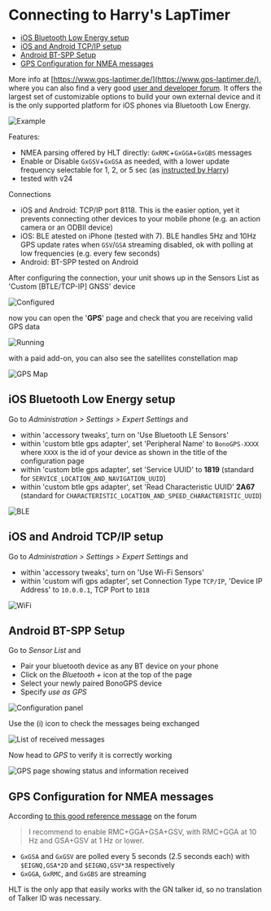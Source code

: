 # Connecting to Harry's LapTimer

- [iOS Bluetooth Low Energy setup](#ios-bluetooth-low-energy-setup)
- [iOS and Android TCP/IP setup](#ios-and-android-tcpip-setup)
- [Android BT-SPP Setup](#android-bt-spp-setup)
- [GPS Configuration for NMEA messages](#gps-configuration-for-nmea-messages)

More info at [https://www.gps-laptimer.de/](https://www.gps-laptimer.de/), where you can also find a very good [user and developer forum](http://forum.gps-laptimer.de/viewforum.php?f=2). It offers the largest set of customizable options to build your own external device and it is the only supported platform for iOS phones via Bluetooth Low Energy.

![Example](hlt_lagunaseca.png)

Features:

- NMEA parsing offered by HLT directly: `GxRMC`+`GxGGA`+`GxGBS` messages
- Enable or Disable `GxGSV`+`GxGSA` as needed, with a lower update frequency selectable for 1, 2, or 5 sec (as [instructed by Harry](http://forum.gps-laptimer.de/viewtopic.php?t=4359))
- tested with v24

Connections
 
- iOS and Android: TCP/IP port 8118. This is the easier option, yet it prevents connecting other devices to your mobile phone (e.g. an action camera or an ODBII device)
- iOS: BLE atested on iPhone (tested with 7). BLE handles 5Hz and 10Hz GPS update rates when `GSV`/`GSA` streaming disabled, ok with polling at low frequencies (e.g. every few seconds)
- Android: BT-SPP tested on Android
 
After configuring the connection, your unit shows up in the Sensors List as 'Custom [BTLE/TCP-IP] GNSS' device

![Configured](hlt-ble-configured.png)

now you can open the '**GPS**' page and check that you are receiving valid GPS data

![Running](hlt-ble-running.png)

with a paid add-on, you can also see the satellites constellation map

![GPS Map](hlt-gps-map.png)

## iOS Bluetooth Low Energy setup

Go to *Administration > Settings > Expert Settings* and

- within 'accessory tweaks', turn on 'Use Bluetooth LE Sensors'
- within 'custom btle gps adapter', set 'Peripheral Name' to `BonoGPS-XXXX` where `XXXX` is the id of your device as shown in the title of the configuration page
- within 'custom btle gps adapter', set 'Service UUID' to  **1819** (standard for `SERVICE_LOCATION_AND_NAVIGATION_UUID`)
- within 'custom btle gps adapter', set 'Read Characteristic UUID' **2A67** (standard for `CHARACTERISTIC_LOCATION_AND_SPEED_CHARACTERISTIC_UUID`)

![BLE](hlt-ble.jpeg)

## iOS and Android TCP/IP setup

Go to *Administration > Settings > Expert Settings* and

- within 'accessory tweaks', turn on 'Use Wi-Fi Sensors'
- within 'custom wifi gps adapter', set Connection Type `TCP/IP`, 'Device IP Address' to `10.0.0.1`, TCP Port to `1818`

![WiFi](hlt-wifi.jpeg)

## Android BT-SPP Setup

Go to *Sensor List* and

- Pair your bluetooth device as any BT device on your phone
- Click on the _Bluetooth +_ icon at the top of the page
- Select your newly paired BonoGPS device
- Specify _use as GPS_

![Configuration panel](hlt-btspp-configured.png)

Use the (i) icon to check the messages being exchanged

![List of received messages](hlt-btspp-check.png)

Now head to *GPS* to verify it is correctly working

![GPS page showing status and information received](hlt-btspp-running.png)

## GPS Configuration for NMEA messages

According [to this good reference message](http://forum.gps-laptimer.de/viewtopic.php?f=19&t=4359) on the forum

> I recommend to enable RMC+GGA+GSA+GSV, with RMC+GGA at 10 Hz and GSA+GSV at 1 Hz or lower.

- `GxGSA` and `GxGSV` are polled every 5 seconds (2.5 seconds each) with `$EIGNQ,GSA*2D` and `$EIGNQ,GSV*3A` respectively
- `GxGGA`, `GxRMC`, and `GxGBS` are streaming

HLT is the only app that easily works with the GN talker id, so no translation of Talker ID was necessary.
